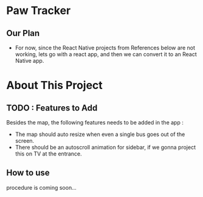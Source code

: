 # Paw Tracker

## Our Plan


- For now, since the React Native projects from References below are not working, lets go with a react app, and then we can convert it to an React Native app.


# About This Project




## TODO : Features to Add

Besides the map, the following features needs to be added in the app :

- The map should auto resize when even a single bus goes out of the screen.
- There should be an autoscroll animation for sidebar, if we gonna project this on TV at the entrance.


## How to use

procedure is coming soon...
